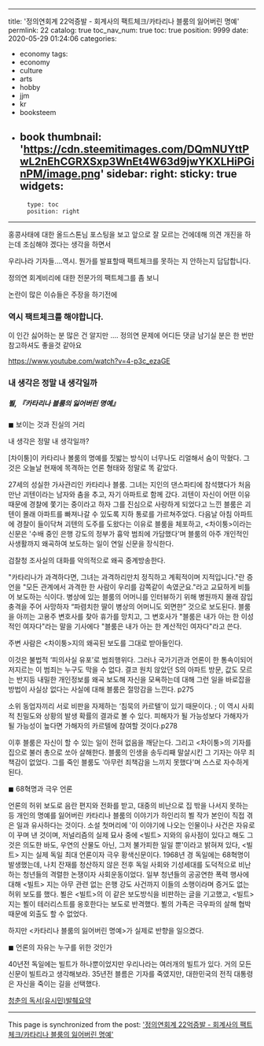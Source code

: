 
---
title: '정의연회계 22억증발 - 회계사의 팩트체크/카타리나 블룸의 잃어버린 명예'
permlink: 22
catalog: true
toc_nav_num: true
toc: true
position: 9999
date: 2020-05-29 01:24:06
categories:
- economy
tags:
- economy
- culture
- arts
- hobby
- jjm
- kr
- booksteem
- book
thumbnail: 'https://cdn.steemitimages.com/DQmNUYttPwL2nEhCGRXSxp3WnEt4W63d9jwYKXLHiPGinPM/image.png'
sidebar:
    right:
        sticky: true
widgets:
    -
        type: toc
        position: right
---


홍콩사태에 대한 
올드스톤님 포스팅을 보고
앞으로 잘 모르는 건에데해 의견 개진을 하는데
조심해야 겠다는 생각을 하면서

우리나라 기자들....역시. 
뭔가를 발표할때 팩트체크를 
못하는 지 안하는지
답답합니다.

정의연 회계비리에 대한 전문가의 팩트체그를 좀 보니

논란이 많은 이슈들은 주장을 하기전에 

### 역시 팩트체크를 해야합니다.

이 인간 싫어하는 분 많은 건 알지만
....
정의연 문제에 어디든 댓글 남기실 분은
한 번만 참고하셔도 좋을것 같아요

https://www.youtube.com/watch?v=4-p3c_ezaGE



### 내 생각은 정말 내 생각일까 
##### 뵐, 『카타리나 블룸의 잃어버린 명예』

◼ 보이는 것과 진실의 거리

 

내 생각은 정말 내 생각일까?

[차이퉁]이 카타리나 볼룸의 명예를 짓밟는 방식이 너무나도 리얼해서 숨이 막혔다. 그것은 오늘날 현재에 목격하는 언론 형태와 정말로 똑 같았다.

 

27세의 성실한 가사관리인 카타리나 블룸. 그녀는 지인의 댄스파티에 참석했다가 처음 만난 괴텐이라는 남자와 춤을 추고, 자기 아파트로 함께 갔다. 괴텐이 자신이 어떤 이유 때문에 경찰에 쫓기는 중이라고 하자 그를 진심으로 사랑하게 되었다고 느낀 블룸은 괴텐이 몰래 아파트를 빠져나갈 수 있도록 지하 통로를 가르쳐주었다. 다음날 아침 아파트에 경찰이 들이닥쳐 괴텐의 도주를 도왔다는 이유로 블룸을 체포하고, <차이퉁>이라는 신문은 '수배 중인 은행 강도의 정부가 흉악 범죄에 가담했다'며 블룸의 아주 개인적인 사생활까지 왜곡하여 보도하는 일이 연일 신문을 장식한다.

 

검찰청 조사실의 대화를 악의적으로 왜곡 중계방송한다.

"카타리나가 과격하다면, 그녀는 과격하리만치 정직하고 계획적이며 지적입니다."란 증언을 "모든 관계에서 과격한 한 사람이 우리를 감쪽같이 속였군요."라고 교묘하게 비틀어 보도하는 식이다. 병상에 있는 블룸의 어머니를 인터뷰하기 위해 병원까지 몰래 잠입충격을 주어 사망하자 “파렴치한 딸이 병상의 어머니도 외면한” 것으로 보도된다. 블룸을 아끼는 고용주 변호사를 찾아 휴가를 망치고, 그 변호사가 "블룸은 내가 아는 한 이성적인 여자다"라는 말을 기사에다 "블룸은 내가 아는 한 계산적인 여자다"라고 쓴다.

주변 사람은 <차이퉁>지의 왜곡된 보도를 그대로 받아들인다.

 

이것은 불법적 ‘피의사실 유포’로 범죄행위다. 그러나 국가기관과 언론이 한 통속이되어 저지르는 이 범죄는 누구도 막을 수 없다. 결코 원치 않았던 S의 아파트 방문, 값도 모르는 반지등 내밀한 개인정보를 왜곡 보도해 자신을 모욕하는데 대해 그런 일을 바로잡을 방법이 사실상 없다는 사실에 대해 블룸은 절망감을 느낀다. p275

 

소위 동업자끼리 서로 비판을 자제하는 ‘침묵의 카르텔’이 있기 때문이다. ; 이 역시 사회적 친밀도와 상황의 발생 확률의 결과로 볼 수 있다. 피해자가 될 가능성보다 가해자가 될 가능성이 높다면 가해자의 카르텔에 참여할 것이다.p278

 

이후 블룸은 자신이 할 수 있는 일이 전혀 없음을 깨닫는다. 그리고 <차이퉁>의 기자를 집으로 불러 총으로 쏘아 살해한다. 블룸의 인생을 송두리째 말살시킨 그 기자는 아무 죄책감이 없었다. 그를 죽인 블룸도 '아무런 죄책감을 느끼지 못했다'며 스스로 자수하게 된다.

 

◼ 68혁명과 극우 언론

언론의 허위 보도로 음란 편지와 전화를 받고, 대중의 비난으로 집 밖을 나서지 못하는 등 개인의 명예를 잃어버린 카타리나 블룸의 이야기가 하인리히 뵐 작가 본인이 직접 겪은 일과 유사하다는 것이다. 소설 첫머리에 '이 이야기에 나오는 인물이나 사건은 자유로이 꾸며 낸 것이며, 저널리즘의 실제 묘사 중에 <빌트> 지와의 유사점이 있다고 해도 그것은 의도한 바도, 우연의 산물도 아닌, 그저 불가피한 일일 뿐'이라고 밝혀져 있다, <빌트> 지는 실제 독일 최대 언론이자 극우 황색신문이다. 1968년 경 독일에는 68혁명이 발생했는데, 나치 잔재를 청산하지 않은 전후 독일 사회와 기성세대를 도덕적으로 비난하는 청년들의 격렬한 논쟁이자 사회운동이었다. 일부 청년들의 공공연한 폭력 행사에 대해 <빌트> 지는 아무 관련 없는 은행 강도 사건까지 이들의 소행이라며 증거도 없는 허위 보도를 했다. 뵐은 <빌트>의 이 같은 보도방식을 비판하는 글을 기고했고, <빌트> 지는 뵐이 테러리스트를 옹호한다는 보도로 반격했다. 뵐의 가족은 극우파의 살해 협박 때문에 외출도 할 수 없었다.

하지만 <카타리나 블룸의 잃어버린 명예>가 실제로 반향을 일으켰다.

 

◼ 언론의 자유는 누구를 위한 것인가

40년전 독일에는 빌트가 하나뿐이었지만 우리나라는 여러개의 빌트가 있다. 거의 모든 신문이 빌트라고 생각해보라. 35년전 블름은 기자를 죽였지만, 대한민국의 전직 대통령은 자신을 죽이는 길을 선택했다.

 

 [청춘의 독서(유시민)발췌요약](https://blog.naver.com/raah2/220763871221)

- - -

This page is synchronized from the post: ['정의연회계 22억증발 - 회계사의 팩트체크/카타리나 블룸의 잃어버린 명예'](https://steemit.com/@raah/22)
